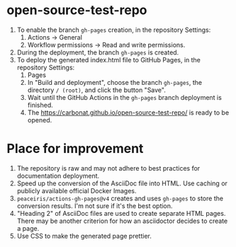 # open-source-test-repo

1. To enable the branch `gh-pages` creation, in the repository Settings:
   1. Actions -> General
   1. Workflow permissions -> Read and write permissions.
1. During the deployment, the branch `gh-pages` is created.
1. To deploy the generated index.html file to GitHub Pages, in the repository Settings:
   1. Pages
   1. In "Build and deployment", choose the branch `gh-pages`, the directory `/ (root)`, and click the button "Save".
   1. Wait until the GitHub Actions in the `gh-pages` branch deployment is finished.
   1. The https://carbonat.github.io/open-source-test-repo/ is ready to be opened.

# Place for improvement

1. The repository is raw and may not adhere to best practices for documentation deployment.
1. Speed up the conversion of the AsciiDoc file into HTML. Use caching or publicly available official Docker Images.
1. `peaceiris/actions-gh-pages@v4` creates and uses `gh-pages` to store the conversion results. I'm not sure if it's the best option.
1. "Heading 2" of AsciiDoc files are used to create separate HTML pages. There may be another criterion for how an asciidoctor decides to create a page.
1. Use CSS to make the generated page prettier.
